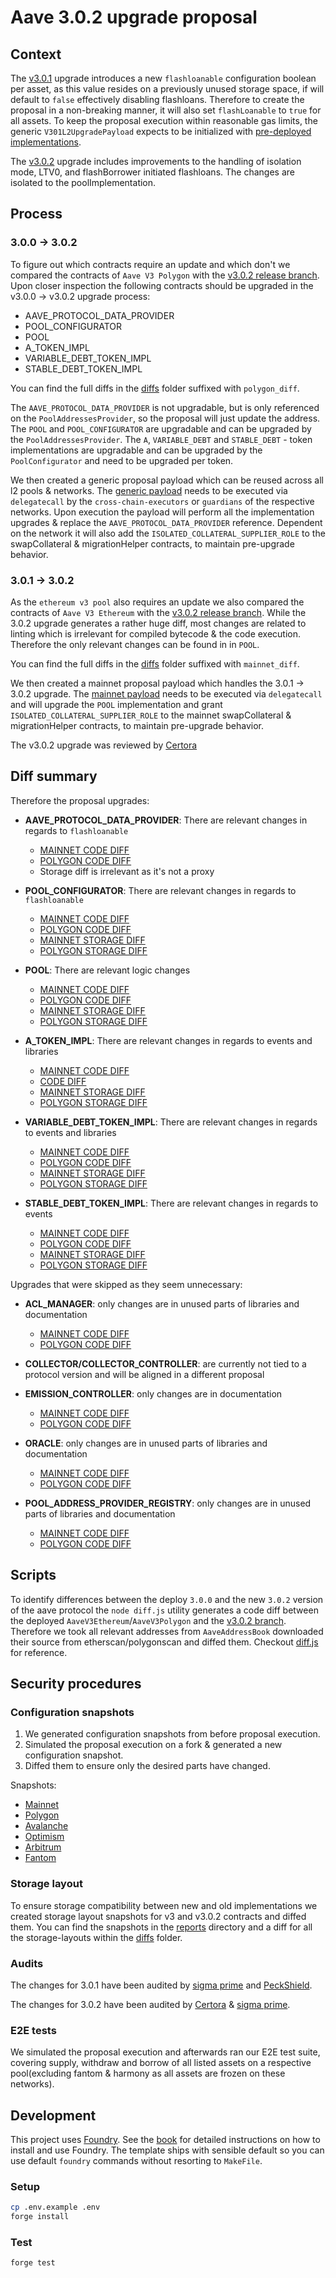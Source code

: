 # Aave 3.0.2 upgrade proposal

## Context

The [v3.0.1](https://github.com/aave/aave-v3-core/tree/feat/3.0.1) upgrade introduces a new `flashloanable` configuration boolean per asset, as this value resides on a previously unused storage space, if will default to `false` effectively disabling flashloans. Therefore to create the proposal in a non-breaking manner, it will also set `flashLoanable` to `true` for all assets.
To keep the proposal execution within reasonable gas limits, the generic `V301L2UpgradePayload` expects to be initialized with [pre-deployed implementations](./scripts/DeployPayloads.s.sol).

The [v3.0.2](https://github.com/aave/aave-v3-core/pull/832) upgrade includes improvements to the handling of isolation mode, LTV0, and flashBorrower initiated flashloans. The changes are isolated to the poolImplementation.

## Process

### 3.0.0 -> 3.0.2

To figure out which contracts require an update and which don't we compared the contracts of `Aave V3 Polygon` with the [v3.0.2 release branch](https://github.com/aave/aave-v3-core/tree/feat/3.0.2).
Upon closer inspection the following contracts should be upgraded in the v3.0.0 -> v3.0.2 upgrade process:

- AAVE_PROTOCOL_DATA_PROVIDER
- POOL_CONFIGURATOR
- POOL
- A_TOKEN_IMPL
- VARIABLE_DEBT_TOKEN_IMPL
- STABLE_DEBT_TOKEN_IMPL

You can find the full diffs in the [diffs](./diffs/) folder suffixed with `polygon_diff`.

The `AAVE_PROTOCOL_DATA_PROVIDER` is not upgradable, but is only referenced on the `PoolAddressesProvider`, so the proposal will just update the address.
The `POOL` and `POOL_CONFIGURATOR` are upgradable and can be upgraded by the `PoolAddressesProvider`.
The `A`, `VARIABLE_DEBT` and `STABLE_DEBT` - token implementations are upgradable and can be upgraded by the `PoolConfigurator` and need to be upgraded per token.

We then created a generic proposal payload which can be reused across all l2 pools & networks.
The [generic payload](./src/contracts/V301UpgradePayload.sol#L58) needs to be executed via `delegatecall` by the `cross-chain-executors` or `guardians` of the respective networks.
Upon execution the payload will perform all the implementation upgrades & replace the `AAVE_PROTOCOL_DATA_PROVIDER` reference.
Dependent on the network it will also add the `ISOLATED_COLLATERAL_SUPPLIER_ROLE` to the swapCollateral & migrationHelper contracts, to maintain pre-upgrade behavior.

### 3.0.1 -> 3.0.2

As the `ethereum v3 pool` also requires an update we also compared the contracts of `Aave V3 Ethereum` with the [v3.0.2 release branch](https://github.com/aave/aave-v3-core/tree/feat/3.0.2).
While the 3.0.2 upgrade generates a rather huge diff, most changes are related to linting which is irrelevant for compiled bytecode & the code execution.
Therefore the only relevant changes can be found in in `POOL`.

You can find the full diffs in the [diffs](./diffs/) folder suffixed with `mainnet_diff`.

We then created a mainnet proposal payload which handles the 3.0.1 -> 3.0.2 upgrade.
The [mainnet payload](./src/contracts/V301UpgradePayload.sol#L16) needs to be executed via `delegatecall` and will upgrade the `POOL` implementation and grant `ISOLATED_COLLATERAL_SUPPLIER_ROLE` to the mainnet swapCollateral & migrationHelper contracts, to maintain pre-upgrade behavior.

The v3.0.2 upgrade was reviewed by [Certora](https://github.com/aave/aave-v3-core/blob/1eca85884836bffa851e463c8240705c6ad91e17/certora/Aave_V3.0.2_PR_820_Report_Mar2023.pdf)

## Diff summary

Therefore the proposal upgrades:

- **AAVE_PROTOCOL_DATA_PROVIDER**: There are relevant changes in regards to `flashloanable`

  - [MAINNET CODE DIFF](./diffs/AAVE_PROTOCOL_DATA_PROVIDER_mainnet_diff.md)
  - [POLYGON CODE DIFF](./diffs/AAVE_PROTOCOL_DATA_PROVIDER_polygon_diff.md)
  - Storage diff is irrelevant as it's not a proxy

- **POOL_CONFIGURATOR**: There are relevant changes in regards to `flashloanable`

  - [MAINNET CODE DIFF](./diffs/POOL_CONFIGURATOR_IMPL_mainnet_diff.md)
  - [POLYGON CODE DIFF](./diffs/POOL_CONFIGURATOR_IMPL_polygon_diff.md)
  - [MAINNET STORAGE DIFF](./diffs/POOL_CONFIGURATOR_IMPL_mainnet_storage_diff.md)
  - [POLYGON STORAGE DIFF](./diffs/POOL_CONFIGURATOR_IMPL_polygon_storage_diff.md)

- **POOL**: There are relevant logic changes

  - [MAINNET CODE DIFF](./diffs/POOL_IMPL_mainnet_diff.md)
  - [POLYGON CODE DIFF](./diffs/POOL_IMPL_polygon_diff.md)
  - [MAINNET STORAGE DIFF](./diffs/POOL_IMPL_mainnet_storage_diff.md)
  - [POLYGON STORAGE DIFF](./diffs/POOL_IMPL_polygon_storage_diff.md)

- **A_TOKEN_IMPL**: There are relevant changes in regards to events and libraries

  - [MAINNET CODE DIFF](./diffs/DEFAULT_A_TOKEN_IMPL_REV_1_mainnet_diff.md)
  - [CODE DIFF](./diffs/DEFAULT_A_TOKEN_IMPL_REV_1_polygon_diff.md)
  - [MAINNET STORAGE DIFF](./diffs/DEFAULT_A_TOKEN_IMPL_REV_1_mainnet_storage_diff.md)
  - [POLYGON STORAGE DIFF](./diffs/DEFAULT_A_TOKEN_IMPL_REV_1_polygon_storage_diff.md)

- **VARIABLE_DEBT_TOKEN_IMPL**: There are relevant changes in regards to events and libraries

  - [MAINNET CODE DIFF](./diffs/DEFAULT_VARIABLE_DEBT_TOKEN_IMPL_REV_1_mainnet_diff.md)
  - [POLYGON CODE DIFF](./diffs/DEFAULT_VARIABLE_DEBT_TOKEN_IMPL_REV_1_polygon_diff.md)
  - [MAINNET STORAGE DIFF](./diffs/DEFAULT_VARIABLE_DEBT_TOKEN_IMPL_REV_1_mainnet_storage_diff.md)
  - [POLYGON STORAGE DIFF](./diffs/DEFAULT_VARIABLE_DEBT_TOKEN_IMPL_REV_1_polygon_storage_diff.md)

- **STABLE_DEBT_TOKEN_IMPL**: There are relevant changes in regards to events

  - [MAINNET CODE DIFF](./diffs/DEFAULT_STABLE_DEBT_TOKEN_IMPL_REV_1_mainnet_diff.md)
  - [POLYGON CODE DIFF](./diffs/DEFAULT_STABLE_DEBT_TOKEN_IMPL_REV_1_polygon_diff.md)
  - [MAINNET STORAGE DIFF](./diffs/DEFAULT_STABLE_DEBT_TOKEN_IMPL_REV_1_mainnet_storage_diff.md)
  - [POLYGON STORAGE DIFF](./diffs/DEFAULT_STABLE_DEBT_TOKEN_IMPL_REV_1_polygon_storage_diff.md)

Upgrades that were skipped as they seem unnecessary:

- **ACL_MANAGER**: only changes are in unused parts of libraries and documentation

  - [MAINNET CODE DIFF](./diffs/ACL_MANAGER_mainnet_diff.md)
  - [POLYGON CODE DIFF](./diffs/ACL_MANAGER_polygon_diff.md)

- **COLLECTOR/COLLECTOR_CONTROLLER**: are currently not tied to a protocol version and will be aligned in a different proposal

- **EMISSION_CONTROLLER**: only changes are in documentation

  - [MAINNET CODE DIFF](./diffs/EMISSION_MANAGER_mainnet_diff.md)
  - [POLYGON CODE DIFF](./diffs/EMISSION_MANAGER_polygon_diff.md)

- **ORACLE**: only changes are in unused parts of libraries and documentation

  - [MAINNET CODE DIFF](./diffs/AORACLE_mainnet_diff.md)
  - [POLYGON CODE DIFF](./diffs/ORACLE_polygon_diff.md)

- **POOL_ADDRESS_PROVIDER_REGISTRY**: only changes are in unused parts of libraries and documentation

  - [MAINNET CODE DIFF](./diffs/POOL_ADDRESSES_PROVIDER_mainnet_diff.md)
  - [POLYGON CODE DIFF](./diffs/POOL_ADDRESSES_PROVIDER_polygon_diff.md)

## Scripts

To identify differences between the deploy `3.0.0` and the new `3.0.2` version of the aave protocol the `node diff.js` utility generates a code diff between the deployed `AaveV3Ethereum`/`AaveV3Polygon` and the [v3.0.2 branch](https://github.com/aave/aave-v3-core/tree/feat/3.0.2).
Therefore we took all relevant addresses from `AaveAddressBook` downloaded their source from etherscan/polygonscan and diffed them. Checkout [diff.js](./diff.js) for reference.

## Security procedures

### Configuration snapshots

1. We generated configuration snapshots from before proposal execution.
2. Simulated the proposal execution on a fork & generated a new configuration snapshot.
3. Diffed them to ensure only the desired parts have changed.

Snapshots:

- [Mainnet](./diffs/pre-upgrade-mainnet_post-upgrade-mainnet.md)
- [Polygon](./diffs/pre-upgrade-polygon_post-upgrade-polygon.md)
- [Avalanche](./diffs/pre-upgrade-avalanche_post-upgrade-avalanche.md)
- [Optimism](./diffs/pre-upgrade-optimism_post-upgrade-optimism.md)
- [Arbitrum](./diffs/pre-upgrade-arbitrum_post-upgrade-arbitrum.md)
- [Fantom](./diffs/pre-upgrade-fantom_post-upgrade-fantom.md)

### Storage layout

To ensure storage compatibility between new and old implementations we created storage layout snapshots for v3 and v3.0.2 contracts and diffed them.
You can find the snapshots in the [reports](./reports/) directory and a diff for all the storage-layouts within the [diffs](./diffs/) folder.

### Audits

The changes for 3.0.1 have been audited by [sigma prime](https://github.com/aave/aave-v3-core/blob/master/audits/23-12-2022_SigmaPrime_AaveV3-0-1.pdf) and [PeckShield](https://github.com/aave/aave-v3-core/blob/master/audits/09-12-2022_PeckShield_AaveV3-0-1.pdf).

The changes for 3.0.2 have been audited by [Certora](./audits/Aave_V3.0.2_PR_820_Report_Mar2023.pdf) & [sigma prime](TBA).

### E2E tests

We simulated the proposal execution and afterwards ran our E2E test suite, covering supply, withdraw and borrow of all listed assets on a respective pool(excluding fantom & harmony as all assets are frozen on these networks).

## Development

This project uses [Foundry](https://getfoundry.sh). See the [book](https://book.getfoundry.sh/getting-started/installation.html) for detailed instructions on how to install and use Foundry.
The template ships with sensible default so you can use default `foundry` commands without resorting to `MakeFile`.

### Setup

```sh
cp .env.example .env
forge install
```

### Test

```sh
forge test
```
